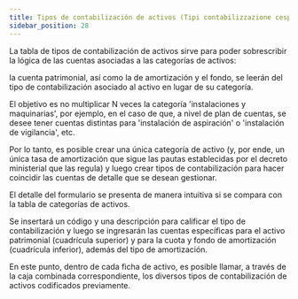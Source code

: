 ```yaml
---
title: Tipos de contabilización de activos (Tipi contabilizzazione cespite)
sidebar_position: 28
---
```


La tabla de tipos de contabilización de activos sirve para poder sobrescribir la lógica de las cuentas asociadas a las categorías de activos:  

la cuenta patrimonial, así como la de amortización y el fondo, se leerán del tipo de contabilización asociado al activo en lugar de su categoría.  

El objetivo es no multiplicar N veces la categoría 'instalaciones y maquinarias', por ejemplo, en el caso de que, a nivel de plan de cuentas, se desee tener cuentas distintas para 'instalación de aspiración' o 'instalación de vigilancia', etc.  

Por lo tanto, es posible crear una única categoría de activo (y, por ende, un única tasa de amortización que sigue las pautas establecidas por el decreto ministerial que las regula) y luego crear tipos de contabilización para hacer coincidir las cuentas de detalle que se desean gestionar.  

El detalle del formulario se presenta de manera intuitiva si se compara con la tabla de categorías de activos.  

Se insertará un código y una descripción para calificar el tipo de contabilización y luego se ingresarán las cuentas específicas para el activo patrimonial (cuadrícula superior) y para la cuota y fondo de amortización (cuadrícula inferior), además del tipo de amortización.  

En este punto, dentro de cada ficha de activo, es posible llamar, a través de la caja combinada correspondiente, los diversos tipos de contabilización de activos codificados previamente.